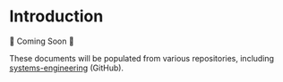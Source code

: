 # Introduction

:construction: Coming Soon :construction:

These documents will be populated from various repositories, including
[systems-engineering](https://github.com/Arrow-air/systems-engineering) (GitHub).


